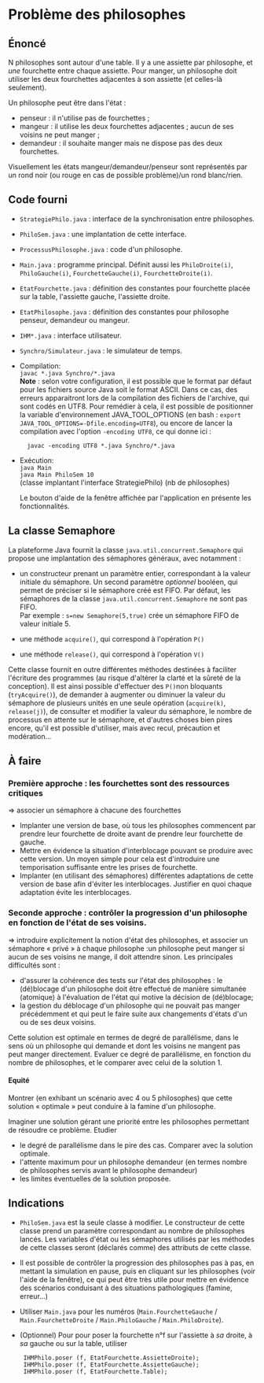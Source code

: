 Problème des philosophes
========================

Énoncé
------

N philosophes sont autour d'une table. Il y a une assiette par philosophe,
et *une* fourchette entre chaque assiette. Pour manger, un philosophe
doit utiliser les deux fourchettes adjacentes à son assiette (et celles-là
seulement).

Un philosophe peut être dans l'état :

- penseur : il n'utilise pas de fourchettes ;
- mangeur : il utilise les deux fourchettes adjacentes ; aucun de ses
  voisins ne peut manger ;
- demandeur : il souhaite manger mais ne dispose pas des deux fourchettes.

Visuellement les états mangeur/demandeur/penseur sont représentés par un
rond noir (ou rouge en cas de possible problème)/un rond blanc/rien.

Code fourni
-----------
- `StrategiePhilo.java` : interface de la synchronisation entre philosophes.
- `PhiloSem.java` : une implantation de cette interface.
- `ProcessusPhilosophe.java` : code d'un philosophe.
- `Main.java` : programme principal.
  Définit aussi les `PhiloDroite(i)`, `PhiloGauche(i)`, `FourchetteGauche(i)`,
  `FourchetteDroite(i)`.
- `EtatFourchette.java` : définition des constantes pour fourchette placée
  sur la table, l'assiette gauche, l'assiette droite.
- `EtatPhilosophe.java` : définition des constantes pour philosophe penseur,
  demandeur ou mangeur. 
- `IHM*.java` : interface utilisateur.
- `Synchro/Simulateur.java` : le simulateur de temps.

- Compilation:  
        `javac *.java Synchro/*.java`  
         **Note** :  selon votre configuration, il est possible que le format par défaut 
        pour les fichiers source Java soit le format ASCII. Dans ce cas, des erreurs 
        apparaitront lors de la compilation des fichiers de l'archive, qui sont codés en UTF8.
        Pour remédier à cela, il est possible de positionner la variable d'environnement
         JAVA\_TOOL_OPTIONS (en bash : `export JAVA_TOOL_OPTIONS=-Dfile.encoding=UTF8`), 
         ou encore de lancer la compilation avec l'option `-encoding UTF8`, ce qui donne ici :
        
        javac -encoding UTF8 *.java Synchro/*.java

- Exécution:  
        `java Main`  
        `java Main PhiloSem 10`  
         (classe implantant l'interface StrategiePhilo) (nb de philosophes)
         
	Le bouton d'aide de la fenêtre affichée par l'application en présente 
	les fonctionnalités.
	
La classe Semaphore
--------------------
La plateforme Java fournit la classe `java.util.concurrent.Semaphore` qui propose 
une implantation des sémaphores généraux, avec notamment :

- un constructeur prenant un paramètre entier, correspondant à la valeur initiale 
du sémaphore. Un second paramètre *optionnel* booléen, qui permet de préciser si 
le sémaphore créé est FIFO. Par défaut, les sémaphores de 
la classe `java.util.concurrent.Semaphore` ne sont pas FIFO.       
        Par exemple : `s=new Semaphore(5,true)` crée un sémaphore FIFO de valeur initiale 5.
        
- une méthode `acquire()`, qui correspond à l'opération `P()`
- une méthode `release()`, qui correspond à l'opération `V()`

Cette classe fournit en outre différentes méthodes destinées
 à faciliter l'écriture des programmes (au risque d'altérer la clarté et la sûreté 
 de la conception). Il est ainsi possible d'effectuer des `P()`non bloquants (`tryAcquire()`),
  de demander à augmenter ou diminuer la valeur du sémaphore de plusieurs unités en 
  une seule opération (`acquire(k)`, `release(j)`), de consulter et modifier 
  la valeur du sémaphore, le nombre de processus en attente sur le sémaphore, et 
  d'autres choses bien pires encore, qu'il est possible d'utiliser, 
  mais avec recul, précaution et modération...

À faire
-------

### Première approche : les fourchettes sont des ressources critiques 
=> associer un sémaphore à chacune des fourchettes

- Implanter une version de base, où tous les philosophes commencent par prendre leur 
fourchette de droite avant de prendre leur fourchette de gauche. 
- Mettre en évidence la situation d'interblocage pouvant se produire avec cette version.
Un moyen simple pour cela est d'introduire une temporisation suffisante entre les prises
de fourchette.
- Implanter (en utilisant des sémaphores) différentes adaptations de cette version de base
afin d'éviter les interblocages. Justifier en quoi chaque adaptation évite les interblocages. 

### Seconde approche : contrôler la progression d'un philosophe en fonction de l'état de ses voisins.
=> introduire explicitement la notion d'état des philosophes, et associer un sémaphore
« privé » à chaque philosophe :un philosophe peut manger si aucun de ses voisins ne mange, 
il doit attendre sinon. Les principales difficultés sont :

- d'assurer la cohérence des tests sur l'état des philosophes : le (dé)blocage d'un 
   philosophe doit être effectué de manière simultanée (atomique) à l'évaluation de
   l'état qui motive la décision de (dé)blocage;
- la gestion du déblocage d'un philosophe qui ne pouvait pas manger précédemment et qui
   peut le faire suite aux changements d'états d'un ou de ses deux voisins.

Cette solution est optimale en termes de degré de parallélisme, dans
le sens où un philosophe qui demande et dont les voisins ne mangent pas peut
manger directement. Evaluer ce degré de parallélisme, en fonction du nombre
de philosophes, et le comparer avec celui de la solution 1.

#### Equité
Montrer (en exhibant un scénario avec 4 ou 5 philosophes) que cette solution « optimale » 
peut conduire à  la famine d'un philosophe.

Imaginer une solution gérant une priorité entre les philosophes permettant de résoudre ce
problème. Etudier

- le degré de parallélisme dans le pire des cas. Comparer avec la solution optimale.
- l'attente maximum pour un philosophe demandeur 
	(en termes nombre de philosophes servis avant le philosophe demandeur)
- les limites éventuelles de la solution proposée.

Indications
-----------

 - `PhiloSem.java` est la seule classe à modifier. Le constructeur de cette classe prend
un paramètre correspondant au nombre de philosophes lancés. Les variables d'état ou
les sémaphores utilisés par les méthodes de cette classes seront (déclarés comme) des
attributs de cette classe.

- Il est possible de contrôler la progression des philosophes pas à pas, en mettant 
la simulation en pause, puis en cliquant sur les philosophes (voir l'aide de la fenêtre),
ce qui peut être très utile pour mettre en évidence des scénarios conduisant à des
situations pathologiques (famine, erreur...)

 - Utiliser `Main.java` pour les numéros (`Main.FourchetteGauche` /
`Main.FourchetteDroite` / `Main.PhiloGauche` / `Main.PhiloDroite`).

 - (Optionnel) Pour pour poser la fourchette n°f sur l'assiette à *sa* droite, à *sa*
  gauche ou sur la table, utiliser

        IHMPhilo.poser (f, EtatFourchette.AssietteDroite);
        IHMPhilo.poser (f, EtatFourchette.AssietteGauche);
        IHMPhilo.poser (f, EtatFourchette.Table);



